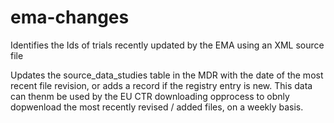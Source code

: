 # ema-changes
Identifies the Ids of trials recently updated by the EMA using an XML source file

Updates the source_data_studies table in the MDR with the date of the most recent file revision, or adds a record if the registry entry is new.
This data can thenm be used by the EU CTR downloading opprocess to obnly dopwenload the most recently revised / added files, on a weekly basis.
